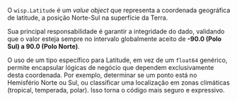 O `wisp.Latitude` é um *value object* que representa a coordenada geográfica de latitude, a posição Norte-Sul na superfície da Terra.

Sua principal responsabilidade é garantir a integridade do dado, validando que o valor esteja sempre no intervalo globalmente aceito de **-90.0 (Polo Sul) a 90.0 (Polo Norte)**.

O uso de um tipo específico para Latitude, em vez de um `float64` genérico, permite encapsular lógicas de negócio que dependem exclusivamente desta coordenada. Por exemplo, determinar se um ponto está no Hemisfério Norte ou Sul, ou classificar uma localização em zonas climáticas (tropical, temperada, polar). Isso torna o código mais seguro e expressivo.
